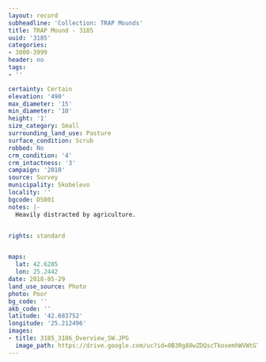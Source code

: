 ```yaml
---
layout: record
subheadline: 'Collection: TRAP Mounds'
title: TRAP Mound - 3185
uuid: '3185'
categories:
- 3000-3999
header: no
tags:
- ''

certainty: Certain
elevation: '490'
max_diameter: '15'
min_diameter: '10'
height: '1'
size_category: Small
surrounding_land_use: Pasture
surface_condition: Scrub
robbed: No
crm_condition: '4'
crm_intactness: '3'
campaign: '2010'
source: Survey
municipality: Skobelevo
locality: ''
bgcode: DS001
notes: |-
  Heavily distracted by agriculture.


rights: standard


maps:
  lat: 42.6285
  lon: 25.2442
date: 2018-05-29
land_use_source: Photo
photo: Poor
bg_code: ''
akb_code: ''
latitude: '42.683752'
longitude: '25.212496'
images:
- title: 3185_3186_Overview_SW.JPG
  image_path: https://drive.google.com/uc?id=0B3Rg88wZDQscTkoxemhWVWtGTDA
---
```

